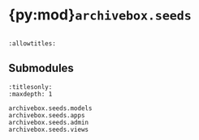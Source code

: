 # {py:mod}`archivebox.seeds`

```{py:module} archivebox.seeds
```

```{autodoc2-docstring} archivebox.seeds
:allowtitles:
```

## Submodules

```{toctree}
:titlesonly:
:maxdepth: 1

archivebox.seeds.models
archivebox.seeds.apps
archivebox.seeds.admin
archivebox.seeds.views
```
